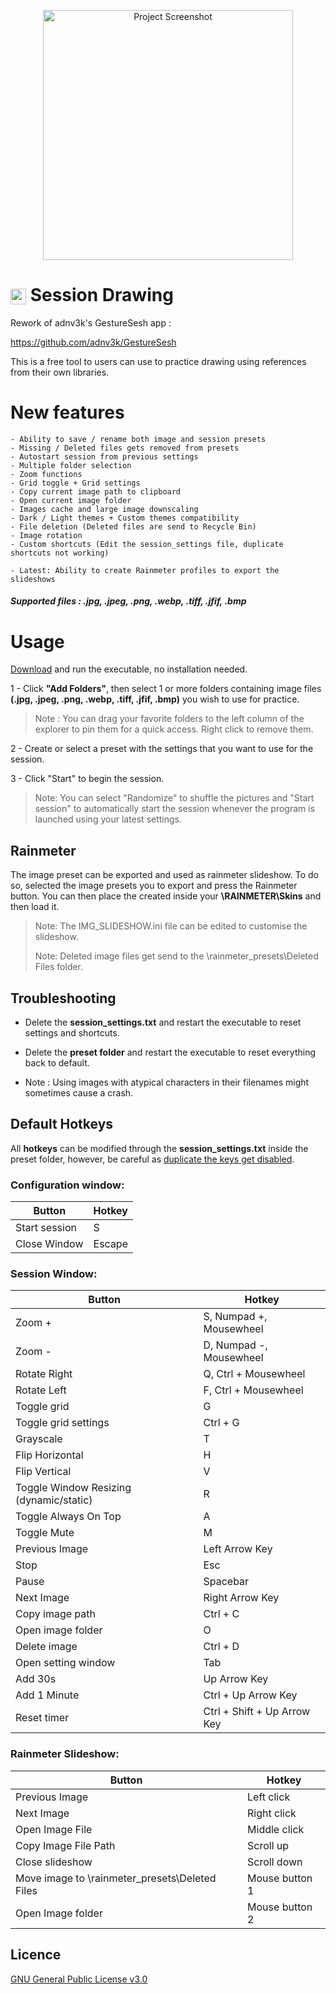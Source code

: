 <p align="center">
  <img src="https://github.com/Inkdecker/session_drawing/blob/main/ui/resources/icons/sample.png" alt="Project Screenshot" width="400"/>
</p>

# <img src="https://raw.githubusercontent.com/Inkdecker/session_drawing/main/ui/resources/icons/session_drawing.png" width="25" style="vertical-align: middle;" /> Session Drawing

Rework of adnv3k's GestureSesh app :

https://github.com/adnv3k/GestureSesh


This is a free tool to users can use to practice drawing using references from their own libraries.

# New features
	- Ability to save / rename both image and session presets
	- Missing / Deleted files gets removed from presets
	- Autostart session from previous settings
	- Multiple folder selection
	- Zoom functions
	- Grid toggle + Grid settings
	- Copy current image path to clipboard
	- Open current image folder
	- Images cache and large image downscaling
	- Dark / Light themes + Custom themes compatibility
 	- File deletion (Deleted files are send to Recycle Bin)
 	- Image rotation 
  	- Custom shortcuts (Edit the session_settings file, duplicate shortcuts not working)
   
   	- Latest: Ability to create Rainmeter profiles to export the slideshows

##### Supported files :  .jpg, .jpeg, .png, .webp, .tiff, .jfif, .bmp


# Usage
[Download](https://github.com/Inkdecker/session_drawing/releases/download/1.1/session_drawing.exe) and run the executable, no installation needed.

1 - Click **"Add Folders"**, then select 1 or more folders containing image files **(.jpg, .jpeg, .png, .webp, .tiff, .jfif, .bmp)** you wish to use for practice.

>Note : You can drag your favorite folders to the left column of the explorer to pin them for a quick access. Right click to remove them.

2 - Create or select a preset with the settings that you want to use for the session.

3 - Click "Start" to begin the session.

>Note: You can select "Randomize" to shuffle the pictures and "Start session" to automatically start the session whenever the program is launched using your latest settings.

## Rainmeter
The image preset can be exported and used as rainmeter slideshow. To do so, selected the image presets you to export and press the Rainmeter button. You can then place the created inside your **\RAINMETER\Skins** and then load it.
> Note: The IMG_SLIDESHOW.ini file can be edited to customise the slideshow.
> 
> Note: Deleted image files get send to the \rainmeter_presets\Deleted Files folder. 


## Troubleshooting
- Delete the **session_settings.txt** and restart the executable to reset settings and shortcuts.
- Delete the **preset folder** and restart the executable to reset everything back to default.

- Note : Using images with atypical characters in their filenames might sometimes cause a crash.


## Default Hotkeys
All **hotkeys** can be modified through the **session_settings.txt** inside the preset folder, however, be careful as <ins>duplicate the keys get disabled</ins>.

### Configuration window:
Button | Hotkey
------------ | -------------
Start session | S
Close Window | Escape

### Session Window: 
Button | Hotkey
------------ | -------------
Zoom + | S, Numpad +, Mousewheel
Zoom - | D, Numpad -, Mousewheel
Rotate Right | Q, Ctrl + Mousewheel
Rotate Left | F, Ctrl + Mousewheel
Toggle grid | G
Toggle grid settings | Ctrl + G
Grayscale | T
Flip Horizontal | H
Flip Vertical | V
Toggle Window Resizing (dynamic/static) | R
Toggle Always On Top | A
Toggle Mute | M
Previous Image | Left Arrow Key
Stop | Esc 
Pause | Spacebar
Next Image | Right Arrow Key
Copy image path | Ctrl + C
Open image folder | O
Delete image | Ctrl + D
Open setting window | Tab
Add 30s | Up Arrow Key
Add 1 Minute | Ctrl + Up Arrow Key
Reset timer | Ctrl + Shift + Up Arrow Key

### Rainmeter Slideshow: 
Button | Hotkey
------------ | -------------
Previous Image | Left click
Next Image | Right click
Open Image File | Middle click
Copy Image File Path | Scroll up
Close slideshow | Scroll down
Move image to \rainmeter_presets\Deleted Files | Mouse button 1
Open Image folder | Mouse button 2

## Licence
[GNU General Public License v3.0](https://github.com/Inkdecker/session_drawing/blob/main/LICENSE)
